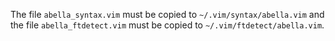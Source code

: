 The file `abella_syntax.vim` must be copied to `~/.vim/syntax/abella.vim` and the file `abella_ftdetect.vim` must be copied to `~/.vim/ftdetect/abella.vim`.
